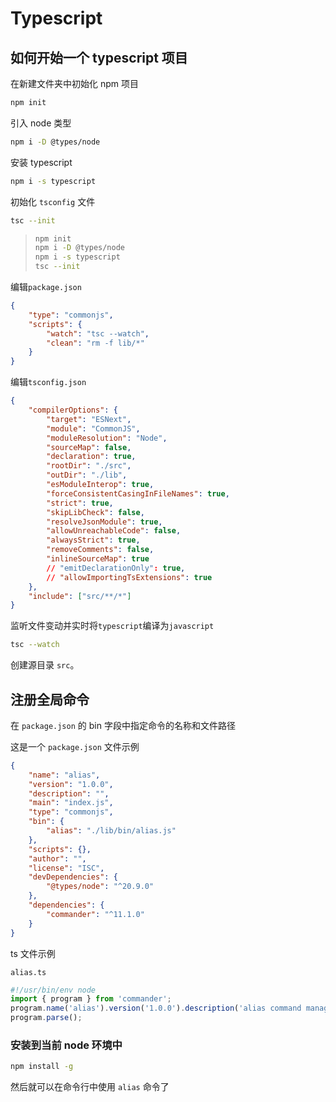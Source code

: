 # Typescript

## 如何开始一个 typescript 项目

在新建文件夹中初始化 npm 项目

```bash
npm init
```

引入 node 类型

```bash
npm i -D @types/node
```

安装 typescript

```bash
npm i -s typescript
```

初始化 `tsconfig` 文件

```bash
tsc --init
```

> ```sh
> npm init
> npm i -D @types/node
> npm i -s typescript
> tsc --init
> ```

编辑`package.json`

```json
{
	"type": "commonjs",
	"scripts": {
		"watch": "tsc --watch",
		"clean": "rm -f lib/*"
	}
}
```

编辑`tsconfig.json`

```json
{
	"compilerOptions": {
		"target": "ESNext",
		"module": "CommonJS",
		"moduleResolution": "Node",
		"sourceMap": false,
		"declaration": true,
		"rootDir": "./src",
		"outDir": "./lib",
		"esModuleInterop": true,
		"forceConsistentCasingInFileNames": true,
		"strict": true,
		"skipLibCheck": false,
		"resolveJsonModule": true,
		"allowUnreachableCode": false,
		"alwaysStrict": true,
		"removeComments": false,
		"inlineSourceMap": true
		// "emitDeclarationOnly": true,
		// "allowImportingTsExtensions": true
	},
	"include": ["src/**/*"]
}
```

监听文件变动并实时将`typescript`编译为`javascript`

```bash
tsc --watch
```

创建源目录 `src`。

## 注册全局命令

在 `package.json` 的 bin 字段中指定命令的名称和文件路径

这是一个 `package.json` 文件示例

```json
{
	"name": "alias",
	"version": "1.0.0",
	"description": "",
	"main": "index.js",
	"type": "commonjs",
	"bin": {
		"alias": "./lib/bin/alias.js"
	},
	"scripts": {},
	"author": "",
	"license": "ISC",
	"devDependencies": {
		"@types/node": "^20.9.0"
	},
	"dependencies": {
		"commander": "^11.1.0"
	}
}
```

ts 文件示例

`alias.ts`

```typescript
#!/usr/bin/env node
import { program } from 'commander';
program.name('alias').version('1.0.0').description('alias command manager');
program.parse();
```

### 安装到当前 node 环境中

```bash
npm install -g
```

然后就可以在命令行中使用 `alias` 命令了
